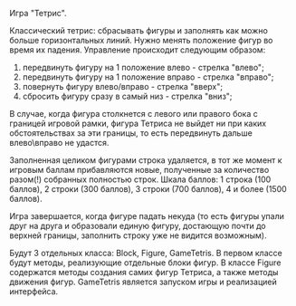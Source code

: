 Игра "Тетрис".

Классический тетрис: сбрасывать фигуры и заполнять как можно больше горизонтальных линий.
Нужно менять положение фигур во время их падения. Управление происходит следующим образом:

1. передвинуть фигуру на 1 положение влево - стрелка "влево"; 
2. передвинуть фигуру на 1 положение вправо - стрелка "вправо"; 
3. повернуть фигуру влево/вправо - стрелка "вверх";
4. сбросить фигуру сразу в самый низ - стрелка "вниз";

В случае, когда фигура столкнется с левого или правого бока с границей игровой рамки, фигура Тетриса не выйдет ни при каких обстоятельствах за эти границы, то есть передвинуть дальше влево\вправо не удастся. 

Заполненная целиком фигурами строка удаляется, в тот же момент к игровым баллам прибавляются новые, полученные за количество разом(!) собранных полностью строк. Шкала баллов: 1 строка (100 баллов), 2 строки (300 баллов), 3 строки (700 баллов), 4 и более (1500 баллов).

Игра завершается, когда фигуре падать некуда (то есть фигуры упали друг на друга и образовали единую фигуру, достающую почти до верхней границы, заполнить строку уже не видится возможным).

Будут 3 отдельных класса: Block, Figure, GameTetris. В первом классе будут методы, реализующие отдельные блоки фигур. В классе Figure содержатся методы создания самих фигур Тетриса, а также методы движения фигур. GameTetris является запуском игры и реализацией интерфейса.